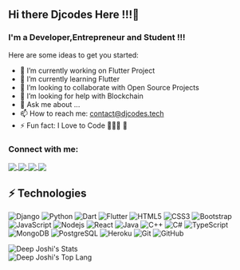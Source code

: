 ## Hi there Djcodes Here !!!👋
### I'm a Developer,Entrepreneur and Student !!!

<!--
**djcodes327/djcodes327** is a ✨ _special_ ✨ repository because its `README.md` (this file) appears on your GitHub profile.
-->
Here are some ideas to get you started:

- 🔭 I’m currently working on Flutter Project
- 🌱 I’m currently learning Flutter
- 👯 I’m looking to collaborate with Open Source Projects
- 🤔 I’m looking for help with Blockchain 
- 💬 Ask me about ...
- 📫 How to reach me: contact@djcodes.tech
- ⚡ Fun fact: I Love to Code 👨🏻‍💻 💜

### Connect with me:

<a href="https://www.linkedin.com/in/deep-joshi/">
  <img align="center" src="https://img.shields.io/badge/LinkedIn-0077B5?style=for-the-badge&logo=linkedin&logoColor=white" />
</a>


<a href="https://www.facebook.com/codes327/">
  <img align="center" src="https://img.shields.io/badge/Facebook-1877F2?style=for-the-badge&logo=facebook&logoColor=white" />
</a>

<a href="https://twitter.com/djcodes327">
  <img align="center" src="https://img.shields.io/badge/Twitter-1DA1F2?style=for-the-badge&logo=twitter&logoColor=white" />
</a>

<a href="https://www.instagram.com/_djcodes_327/">
  <img align="center" src="https://img.shields.io/badge/Instagram-E4405F?style=for-the-badge&logo=instagram&logoColor=white" />
</a>


<br />

## ⚡ Technologies

![Django](https://img.shields.io/badge/Django-092E20?style=for-the-badge&logo=django&logoColor=white)
![Python](https://img.shields.io/badge/Python-3776AB?style=for-the-badge&logo=python&logoColor=white)
![Dart](https://img.shields.io/badge/Dart-0175C2?style=for-the-badge&logo=dart&logoColor=white)
![Flutter](https://img.shields.io/badge/Flutter-02569B?style=for-the-badge&logo=flutter&logoColor=white)
![HTML5](https://img.shields.io/badge/-HTML5-E34F26?style=for-the-badge&logo=html5&logoColor=white)
![CSS3](https://img.shields.io/badge/-CSS3-1572B6?style=for-the-badge&logo=css3)
![Bootstrap](https://img.shields.io/badge/-Bootstrap-563D7C?style=for-the-badge&logo=bootstrap)
![JavaScript](https://img.shields.io/badge/JavaScript-F7DF1E?style=for-the-badge&logo=javascript&logoColor=black)
![Nodejs](https://img.shields.io/badge/Node.js-43853D?style=for-the-badge&logo=node.js&logoColor=white)
![React](https://img.shields.io/badge/-React-black?style=for-the-badge&logo=react)
![Java](https://img.shields.io/badge/Java-ED8B00?style=for-the-badge&logo=java&logoColor=white)
![C++](https://img.shields.io/badge/C%2B%2B-00599C?style=for-the-badge&logo=c%2B%2B&logoColor=white)
![C#](https://img.shields.io/badge/C%23-239120?style=for-the-badge&logo=c-sharp&logoColor=white)
![TypeScript](https://img.shields.io/badge/TypeScript-007ACC?style=for-the-badge&logo=typescript&logoColor=white)
![MongoDB](https://img.shields.io/badge/MongoDB-4EA94B?style=for-the-badge&logo=mongodb&logoColor=white)
![PostgreSQL](https://img.shields.io/badge/-PostgreSQL-336791?style=for-the-badge&logo=postgresql)
![Heroku](https://img.shields.io/badge/Heroku-430098?style=for-the-badge&logo=heroku&logoColor=white)
![Git](https://img.shields.io/badge/-Git-black?style=for-the-badge&logo=git)
![GitHub](https://img.shields.io/badge/-GitHub-181717?style=for-the-badge&logo=github)

<img align="left" alt="Deep Joshi's Stats" src="https://github-readme-stats.vercel.app/api?username=djcodes327&show_icons=true&theme=buefy" />

<br />

<img align="left" alt="Deep Joshi's Top Lang" src="https://github-readme-stats.vercel.app/api/top-langs/?username=djcodes327&layout=compact&theme=buefy" />



[website]: https://djcodes.tech
[twitter]: https://twitter.com/djcodes327
[instagram]: https://www.instagram.com/_djcodes_327/
[linkedin]: https://www.linkedin.com/in/deep-joshi/

